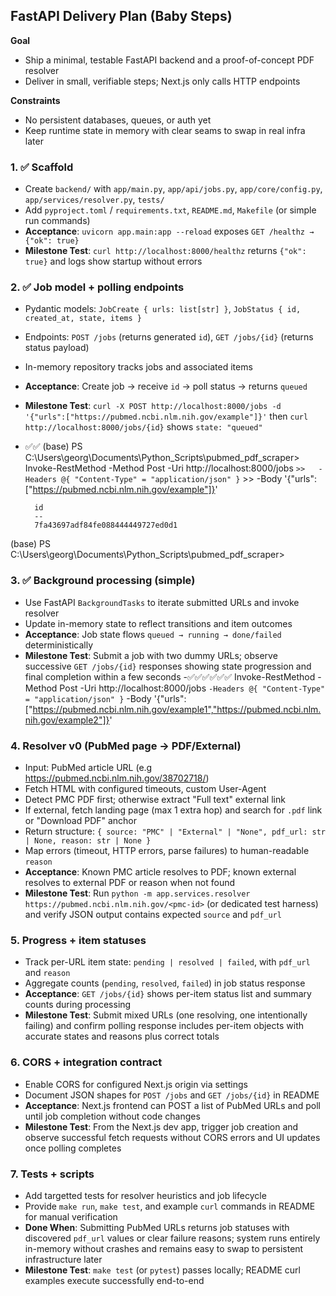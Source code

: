 ## FastAPI Delivery Plan (Baby Steps)

**Goal**
- Ship a minimal, testable FastAPI backend and a proof-of-concept PDF resolver
- Deliver in small, verifiable steps; Next.js only calls HTTP endpoints

**Constraints**
- No persistent databases, queues, or auth yet
- Keep runtime state in memory with clear seams to swap in real infra later

### 1. ✅ Scaffold
- Create `backend/` with `app/main.py`, `app/api/jobs.py`, `app/core/config.py`, `app/services/resolver.py`, `tests/`
- Add `pyproject.toml` / `requirements.txt`, `README.md`, `Makefile` (or simple run commands)
- **Acceptance**: `uvicorn app.main:app --reload` exposes `GET /healthz → {"ok": true}`
- **Milestone Test**: `curl http://localhost:8000/healthz` returns `{"ok": true}` and logs show startup without errors

### 2. ✅ Job model + polling endpoints
- Pydantic models: `JobCreate { urls: list[str] }`, `JobStatus { id, created_at, state, items }`
- Endpoints: `POST /jobs` (returns generated `id`), `GET /jobs/{id}` (returns status payload)
- In-memory repository tracks jobs and associated items
- **Acceptance**: Create job → receive `id` → poll status → returns `queued`
- **Milestone Test**: `curl -X POST http://localhost:8000/jobs -d '{"urls":["https://pubmed.ncbi.nlm.nih.gov/example"]}'` then `curl http://localhost:8000/jobs/{id}` shows `state: "queued"`
- ✅✅ (base) PS C:\Users\georg\Documents\Python_Scripts\pubmed_pdf_scraper> Invoke-RestMethod      -Method  Post -Uri http://localhost:8000/jobs `
        >>   -Headers @{ "Content-Type" = "application/json" } `
        >>   -Body '{"urls":["https://pubmed.ncbi.nlm.nih.gov/example"]}'

        id
        --
        7fa43697adf84fe088444449727ed0d1


(base) PS C:\Users\georg\Documents\Python_Scripts\pubmed_pdf_scraper>

### 3. ✅ Background processing (simple)
- Use FastAPI `BackgroundTasks` to iterate submitted URLs and invoke resolver
- Update in-memory state to reflect transitions and item outcomes
- **Acceptance**: Job state flows `queued → running → done/failed` deterministically
- **Milestone Test**: Submit a job with two dummy URLs; observe successive `GET /jobs/{id}` responses showing state progression and final completion within a few seconds
-✅✅✅✅✅✅ Invoke-RestMethod -Method Post -Uri http://localhost:8000/jobs `
     -Headers @{ "Content-Type" = "application/json" } `
     -Body '{"urls":["https://pubmed.ncbi.nlm.nih.gov/example1","https://pubmed.ncbi.nlm.nih.gov/example2"]}'

### 4. Resolver v0 (PubMed page → PDF/External)
- Input: PubMed article URL (e.g https://pubmed.ncbi.nlm.nih.gov/38702718/)
- Fetch HTML with configured timeouts, custom User-Agent
- Detect PMC PDF first; otherwise extract "Full text" external link
- If external, fetch landing page (max 1 extra hop) and search for `.pdf` link or "Download PDF" anchor
- Return structure: `{ source: "PMC" | "External" | "None", pdf_url: str | None, reason: str | None }`
- Map errors (timeout, HTTP errors, parse failures) to human-readable `reason`
- **Acceptance**: Known PMC article resolves to PDF; known external resolves to external PDF or reason when not found
- **Milestone Test**: Run `python -m app.services.resolver https://pubmed.ncbi.nlm.nih.gov/<pmc-id>` (or dedicated test harness) and verify JSON output contains expected `source` and `pdf_url`

### 5. Progress + item statuses
- Track per-URL item state: `pending | resolved | failed`, with `pdf_url` and `reason`
- Aggregate counts (`pending`, `resolved`, `failed`) in job status response
- **Acceptance**: `GET /jobs/{id}` shows per-item status list and summary counts during processing
- **Milestone Test**: Submit mixed URLs (one resolving, one intentionally failing) and confirm polling response includes per-item objects with accurate states and reasons plus correct totals

### 6. CORS + integration contract
- Enable CORS for configured Next.js origin via settings
- Document JSON shapes for `POST /jobs` and `GET /jobs/{id}` in README
- **Acceptance**: Next.js frontend can POST a list of PubMed URLs and poll until job completion without code changes
- **Milestone Test**: From the Next.js dev app, trigger job creation and observe successful fetch requests without CORS errors and UI updates once polling completes

### 7. Tests + scripts
- Add targetted tests for resolver heuristics and job lifecycle
- Provide `make run`, `make test`, and example `curl` commands in README for manual verification
- **Done When**: Submitting PubMed URLs returns job statuses with discovered `pdf_url` values or clear failure reasons; system runs entirely in-memory without crashes and remains easy to swap to persistent infrastructure later
- **Milestone Test**: `make test` (or `pytest`) passes locally; README curl examples execute successfully end-to-end

